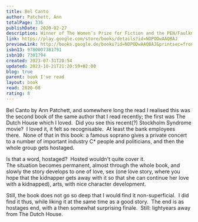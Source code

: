 ```yaml
---  
title: Bel Canto  
author: Patchett, Ann  
totalPage: 336  
publishDate: 2020-02-27  
description: Winner of The Women’s Prize for Fiction and the PEN/Faulkner Award for Fiction. The poignant – and at times very funny – novel from the author of The Dutch House and Commonwealth.  
link: https://play.google.com/store/books/details?id=NOPODwAAQBAJ  
previewLink: http://books.google.de/books?id=NOPODwAAQBAJ&printsec=frontcover&dq=Ann+Patchett,+Bel+Canto&hl=&as_pt=BOOKS&cd=1&source=gbs_api  
isbn13: 9780007381791  
isbn10: 7381794  
created: 2023-07-31T20:54  
updated: 2023-10-21T21:20:59+02:00  
blog: true  
parent: book I've read  
layout: book  
read: 2020-08  
rating: 8  
---  
```

  
Bel Canto by Ann Patchett, and somewhere long the read I realised this was the second book of the same author that I read recently; the first was The Dutch House which I loved.  Did you see this recent(?) Stockholm Syndrome movie?  I loved it, it felt so recognisable.  At least the bank employees there.  None of that in this book: a famous soprano gives a private concert to a number of important industry C* people and politicians, and then the whole group gets hostaged.  
  
Is that a word, hostaged?  Hosted wouldn't quite cover it.    
The situation becomes permanent, almost through the whole book, and slowly the story develops to one of love, sex (one love story, where you hope that the kidnapper gets away with it so that she can continue her love with a kidnapped), arts, with nice character development.    
  
Still, the book does not go so deep that I would find it non-superficial.  I did find it thus, while liking it at the same time as a good story.  The end is as hostages end, with a then somewhat surprising finale.  Still: lightyears away from The Dutch House.